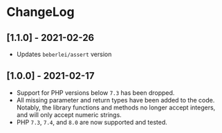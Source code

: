 # ChangeLog

## [1.1.0] - 2021-02-26
* Updates `beberlei/assert` version

## [1.0.0] - 2021-02-17

* Support for PHP versions below `7.3` has been dropped.
* All missing parameter and return types have been added to the code. Notably, the library functions and methods no longer accept integers, and will only accept numeric strings.
* PHP `7.3`, `7.4`, and `8.0` are now supported and tested.
